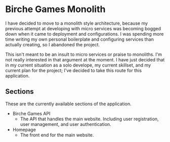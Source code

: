 # Birche Games Monolith

I have decided to move to a monolith style architecture, because my previous attempt at developing with micro services was becoming bogged down when it came to deployment and configurations. I was spending more time writing my own personal boilerplate and configuring services than actually creating, so I abandoned the project.

This isn't meant to be an insult to micro services or praise to monoliths. I'm not really interested in that argument at the moment. I have just decided that in my current situation as a solo develope, my current skillset, and my current plan for the project; I've decided to take this route for this application.

## Sections
These are the currently available sections of the application.
  - Birche Games API
    - The API that handles the main website. Including user registration, user management, and user authentication.
  - Homepage
    - The front end for the main website.